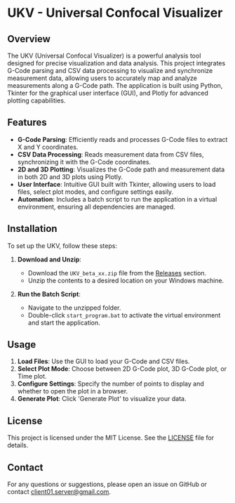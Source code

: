 # UKV - Universal Confocal Visualizer

## Overview
The UKV (Universal Confocal Visualizer) is a powerful analysis tool designed for precise visualization and data analysis. This project integrates G-Code parsing and CSV data processing to visualize and synchronize measurement data, 
allowing users to accurately map and analyze measurements along a G-Code path. The application is built using Python, Tkinter for the graphical user interface (GUI), and Plotly for advanced plotting capabilities.

## Features
- **G-Code Parsing**: Efficiently reads and processes G-Code files to extract X and Y coordinates.
- **CSV Data Processing**: Reads measurement data from CSV files, synchronizing it with the G-Code coordinates.
- **2D and 3D Plotting**: Visualizes the G-Code path and measurement data in both 2D and 3D plots using Plotly.
- **User Interface**: Intuitive GUI built with Tkinter, allowing users to load files, select plot modes, and configure settings easily.
- **Automation**: Includes a batch script to run the application in a virtual environment, ensuring all dependencies are managed.

## Installation
To set up the UKV, follow these steps:

1. **Download and Unzip**:
    - Download the `UKV_beta_xx.zip` file from the [Releases](https://github.com/duha887b/UKV_beta/releases) section.
    - Unzip the contents to a desired location on your Windows machine.

2. **Run the Batch Script**:
    - Navigate to the unzipped folder.
    - Double-click `start_program.bat` to activate the virtual environment and start the application.

## Usage
1. **Load Files**: Use the GUI to load your G-Code and CSV files.
2. **Select Plot Mode**: Choose between 2D G-Code plot, 3D G-Code plot, or Time plot.
3. **Configure Settings**: Specify the number of points to display and whether to open the plot in a browser.
4. **Generate Plot**: Click 'Generate Plot' to visualize your data.


## License
This project is licensed under the MIT License. See the [LICENSE](LICENSE) file for details.

## Contact
For any questions or suggestions, please open an issue on GitHub or contact [client01.server@gmail.com](client01.server@gmail.com).


